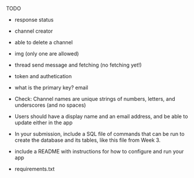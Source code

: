 TODO



- response status
- channel creator
 - able to delete a channel
 
- img (only one are allowed)
- thread send message and fetching (no fetching yet!)
- token and authetication
 - what is the primary key? email

- Check: Channel names are unique strings of numbers, letters, and underscores (and no spaces)
- Users should have a display name and an email address, and be able to update either in the app
- In your submission, include a SQL file of commands that can be run to create the database and its tables, like this file from Week 3.
- include a README with instructions for how to configure and run your app
- requirements.txt
